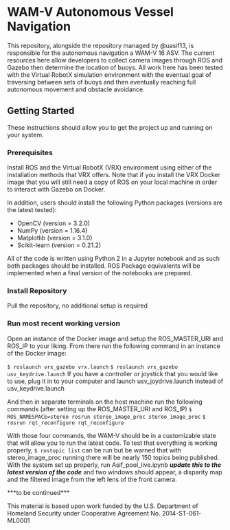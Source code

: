 # WAM-V Autonomous Vessel Navigation
This repository, alongside the repository managed by @uasif13, is responsible for the autonomous navigation a WAM-V 16 ASV. The current resources here allow developers to collect camera images through ROS and Gazebo then determine the location of buoys. All work here has been tested with the Virtual RobotX simulation environment with the eventual goal of traversing between sets of buoys and then eventually reaching full autonomous movement and obstacle avoidance.

## Getting Started
These instructions should allow you to get the project up and running on your system.

### Prerequisites
Install ROS and the Virtual RobotX (VRX) environment using either of the installation methods that VRX offers. Note that if you install the VRX Docker image that you will still need a copy of ROS on your local machine in order to interact with Gazebo on Docker.
  
In addition, users should install the following Python packages (versions are the latest tested):
* OpenCV (version = 3.2.0)
* NumPy (version = 1.16.4)
* Matplotlib (version = 3.1.0)
* Scikit-learn (version = 0.21.2)

All of the code is written using Python 2 in a Jupyter notebook and as such both packages should be installed. ROS Package equivalents will be implemented when a final version of the notebooks are prepared.

### Install Repository
Pull the repository, no additional setup is required

### Run most recent working version
Open an instance of the Docker image and setup the ROS_MASTER_URI and ROS_IP to your liking. From there run the following command in an instance of the Docker image:

`$ roslaunch vrx_gazebo vrx.launch`
`$ roslaunch vrx_gazebo usv_keydrive.launch`
If you have a controller or joystick that you would like to use, plug it in to your computer and launch usv_joydrive.launch instead of usv_keydrive.launch

And then in separate terminals on the host machine run the following commands (after setting up the ROS_MASTER_URI and ROS_IP)
`$ ROS_NAMESPACE=stereo rosrun stereo_image_proc stereo_image_proc`
`$ rosrun rqt_reconfigure rqt_reconfigure`

With those four commands, the WAM-V should be in a customizable state that will allow you to run the latest code. To test that everything is working properly, `$ rostopic list` can be run but be warned that with stereo_image_proc running there will be nearly 150 topics being published. With the system set up properly, run Asif_pool_live.ipynb ***update this to the latest version of the code*** and two windows should appear, a disparity map and the filtered image from the left lens of the front camera.

\*\*\*to be continued\*\*\*
  
This material is based upon work funded by the U.S. Department of Homeland Security under Cooperative Agreement No. 2014-ST-061-ML0001

